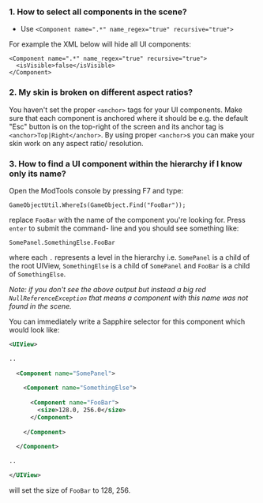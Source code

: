 ### 1. How to select all components in the scene?

- Use `<Component name=".*" name_regex="true" recursive="true">`

For example the XML below will hide all UI components:

```
<Component name=".*" name_regex="true" recursive="true">
  <isVisible>false</isVisible>
</Component>

```

### 2. My skin is broken on different aspect ratios?

You haven't set the proper `<anchor>` tags for your UI components. Make sure that each component is anchored where it should be e.g. the default "Esc" button is on the top-right of the screen and its anchor tag is `<anchor>Top|Right</anchor>`. By using proper `<anchor>`s you can make your skin work on any aspect ratio/ resolution.

### 3. How to find a UI component within the hierarchy if I know only its name?

Open the ModTools console by pressing F7 and type:
```
GameObjectUtil.WhereIs(GameObject.Find("FooBar"));
```

replace `FooBar` with the name of the component you're looking for. Press `enter` to submit the command- line and you should see something like:
```
SomePanel.SomethingElse.FooBar
```
where each `.` represents a level in the hierarchy i.e. `SomePanel` is a child of the root UIView, `SomethingElse` is a child of `SomePanel` and `FooBar` is a child of `SomethingElse`. 

*Note: if you don't see the above output but instead a big red `NullReferenceException` that means a component with this name was not found in the scene.*

You can immediately write a Sapphire selector for this component which would look like:

```xml
<UIView>

..
  
  <Component name="SomePanel">
  
    <Component name="SomethingElse">
  
      <Component name="FooBar">
        <size>128.0, 256.0</size>
      </Component>
  
    </Component>
  
  </Component>

..

</UIView>
```

will set the size of `FooBar` to 128, 256.
